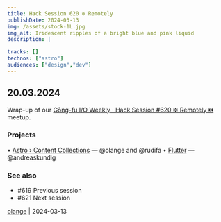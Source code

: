 ```yaml
---
title: Hack Session 620 ✼ Remotely
publishDate: 2024-03-13
img: /assets/stock-1L.jpg
img_alt: Iridescent ripples of a bright blue and pink liquid
description: |

tracks: []
technos: ["astro"]
audiences: ["design","dev"]
---
```


## 20.03.2024

Wrap-up of our [Gōng-fu I/O Weekly · Hack Session #620 ✼ Remotely ✼](https://www.meetup.com/fr-FR/gōngfuio/events/299515467/) meetup.

### Projects

• [Astro › Content Collections](https://docs.astro.build/en/guides/content-collections/) — @olange and @rudifa
• [Flutter](https://flutter.dev) — @andreaskundig

### See also

* #619 Previous session
* #621 Next session

[olange](https://github.com/olange) | 2024-03-13


